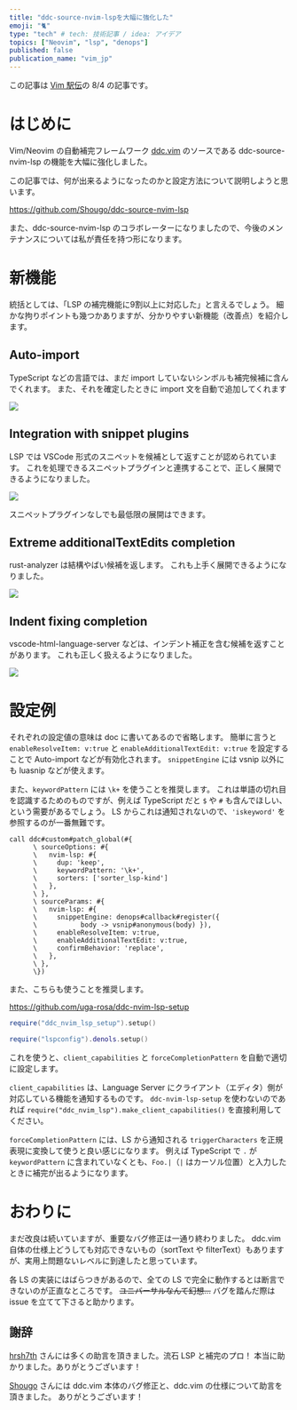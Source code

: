 ```yaml
---
title: "ddc-source-nvim-lspを大幅に強化した"
emoji: "🐈"
type: "tech" # tech: 技術記事 / idea: アイデア
topics: ["Neovim", "lsp", "denops"]
published: false
publication_name: "vim_jp"
---
```


この記事は [Vim 駅伝](https://vim-jp.org/ekiden)の 8/4 の記事です。

# はじめに

Vim/Neovim の自動補完フレームワーク [ddc.vim](https://github.com/Shougo/ddc.vim) のソースである ddc-source-nvim-lsp の機能を大幅に強化しました。

この記事では、何が出来るようになったのかと設定方法について説明しようと思います。

https://github.com/Shougo/ddc-source-nvim-lsp

また、ddc-source-nvim-lsp のコラボレーターになりましたので、今後のメンテナンスについては私が責任を持つ形になります。

# 新機能

統括としては、「LSP の補完機能に9割以上に対応した」と言えるでしょう。
細かな拘りポイントも幾つかありますが、分かりやすい新機能（改善点）を紹介します。

## Auto-import

TypeScript などの言語では、まだ import していないシンボルも補完候補に含んでくれます。
また、それを確定したときに import 文を自動で追加してくれます

![](https://storage.googleapis.com/zenn-user-upload/36190fbf5b93-20230803.gif)

## Integration with snippet plugins

LSP では VSCode 形式のスニペットを候補として返すことが認められています。
これを処理できるスニペットプラグインと連携することで、正しく展開できるようになりました。

![](https://storage.googleapis.com/zenn-user-upload/f850d0522fef-20230803.gif)

スニペットプラグインなしでも最低限の展開はできます。

## Extreme additionalTextEdits completion

rust-analyzer は結構やばい候補を返します。
これも上手く展開できるようになりました。

![](https://storage.googleapis.com/zenn-user-upload/99be07fc1a6f-20230803.gif)

## Indent fixing completion

vscode-html-language-server などは、インデント補正を含む候補を返すことがあります。
これも正しく扱えるようになりました。

![](https://storage.googleapis.com/zenn-user-upload/e6153c2e5ec5-20230803.gif)

# 設定例

それぞれの設定値の意味は doc に書いてあるので省略します。
簡単に言うと `enableResolveItem: v:true` と `enableAdditionalTextEdit: v:true` を設定することで Auto-import などが有効化されます。
`snippetEngine` には vsnip 以外にも luasnip などが使えます。

また、`keywordPattern` には `\k+` を使うことを推奨します。
これは単語の切れ目を認識するためのものですが、例えば TypeScript だと `$` や `#` も含んでほしい、という需要があるでしょう。
LS からこれは通知されないので、`'iskeyword'` を参照するのが一番無難です。

```vim
call ddc#custom#patch_global(#{
      \ sourceOptions: #{
      \   nvim-lsp: #{
      \     dup: 'keep',
      \     keywordPattern: '\k+',
      \     sorters: ['sorter_lsp-kind']
      \   },
      \ },
      \ sourceParams: #{
      \   nvim-lsp: #{
      \     snippetEngine: denops#callback#register({
      \           body -> vsnip#anonymous(body) }),
      \     enableResolveItem: v:true,
      \     enableAdditionalTextEdit: v:true,
      \     confirmBehavior: 'replace',
      \   },
      \ },
      \})
```

また、こちらも使うことを推奨します。

https://github.com/uga-rosa/ddc-nvim-lsp-setup

```lua
require("ddc_nvim_lsp_setup").setup()

require("lspconfig").denols.setup()
```

これを使うと、`client_capabilities` と `forceCompletionPattern` を自動で適切に設定します。

`client_capabilities` は、Language Server にクライアント（エディタ）側が対応している機能を通知するものです。
`ddc-nvim-lsp-setup` を使わないのであれば `require("ddc_nvim_lsp").make_client_capabilities()` を直接利用してください。

`forceCompletionPattern` には、LS から通知される `triggerCharacters` を正規表現に変換して使うと良い感じになります。
例えば TypeScript で `.` が `keywordPattern` に含まれていなくとも、`Foo.|`（`|` はカーソル位置）と入力したときに補完が出るようになります。

# おわりに

まだ改良は続いていますが、重要なバグ修正は一通り終わりました。
ddc.vim 自体の仕様上どうしても対応できないもの（sortText や filterText）もありますが、実用上問題ないレベルに到達したと思っています。

各 LS の実装にはばらつきがあるので、全ての LS で完全に動作するとは断言できないのが正直なところです。
~~ユニバーサルなんて幻想...~~
バグを踏んだ際は issue を立てて下さると助かります。

## 謝辞

[hrsh7th](https://github.com/hrsh7th) さんには多くの助言を頂きました。流石 LSP と補完のプロ！
本当に助かりました。ありがとうございます！

[Shougo](https://github.com/Shougo) さんには ddc.vim 本体のバグ修正と、ddc.vim の仕様について助言を頂きました。
ありがとうございます！
